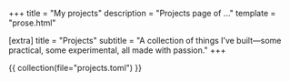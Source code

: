 +++
title = "My projects"
description = "Projects page of ..."
template = "prose.html"

[extra]
title = "Projects"
subtitle = "A collection of things I’ve built—some practical, some experimental, all made with passion."
+++

{{ collection(file="projects.toml") }}
